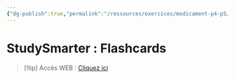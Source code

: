 ```yaml
---
{"dg-publish":true,"permalink":"/ressources/exercices/medicament-p4-p5/","tags":["exercice"],"noteIcon":"2"}
---
```


# StudySmarter : Flashcards
> [!tip] Accès WEB : [Cliquez ici](https://app.studysmarter.de/studyset/24038921?ref=ieheuUF5q9Br5801Yo4sDYdPgoXy3Iky)
